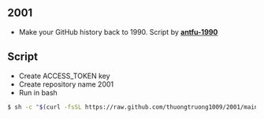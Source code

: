 ## **2001**
- Make your GitHub history back to 1990. Script by **[antfu-1990](https://github.com/antfu/1990)**

## Script
* Create ACCESS_TOKEN key
* Create repository name 2001
* Run in bash
```bash
$ sh -c "$(curl -fsSL https://raw.github.com/thuongtruong1009/2001/main/index.sh)"
```
